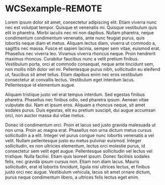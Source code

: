 # WCSexample-REMOTE

Lorem ipsum dolor sit amet, consectetur adipiscing elit. Etiam viverra nunc nec est volutpat tempor. Quisque et venenatis mi. Quisque vestibulum quis elit in pharetra. Morbi iaculis nec mi non dapibus. Nullam pharetra, neque condimentum condimentum venenatis, ante nunc feugiat purus, quis lobortis neque diam et metus. Aliquam lectus diam, viverra ut commodo a, sagittis nec massa. Fusce et sapien lacinia, semper sem vitae, euismod erat. Phasellus nec viverra leo. Vivamus viverra rhoncus neque. Proin hendrerit maximus rhoncus. Curabitur faucibus nunc a velit pretium finibus. Vestibulum porta, orci at commodo consequat, neque ante tincidunt sem, non mollis nibh dolor vel mi. Pellentesque purus nibh, sollicitudin eu eleifend ut, faucibus sit amet tellus. Etiam dapibus enim nec eros vestibulum consectetur at convallis lectus. Vestibulum eget interdum lacus. Pellentesque id elementum augue.

Aliquam tristique justo vel erat tempus interdum. Sed egestas finibus pharetra. Phasellus nec finibus odio, sed pharetra ipsum. Aenean vitae vulputate dui. Nam et ipsum eros. Aliquam a rhoncus neque, sit amet sodales purus. Duis egestas, elit eu pretium suscipit, dui augue accumsan orci, non auctor massa dui vitae metus.

Donec id condimentum orci. Proin et lacus sed justo gravida malesuada ut non urna. Proin ac magna erat. Phasellus non urna dictum metus cursus sollicitudin a a elit. Integer vel purus congue nunc lobortis venenatis a vel velit. Nullam pellentesque justo eu metus pulvinar euismod. Integer sollicitudin, ex non ultricies elementum, lectus orci molestie purus, id consectetur sem velit eget augue. Pellentesque sollicitudin vel lectus vel tristique. Nulla facilisi. Etiam quis laoreet ipsum. Donec facilisis sodales felis, nec gravida ipsum cursus non. Etiam non diam lacus. Mauris sollicitudin, erat id lobortis tincidunt, ligula nisi ultrices lectus, et finibus justo orci nec augue. Vestibulum vehicula, lacus sit amet ornare dictum, purus neque condimentum libero, a ultrices felis lectus eget enim. 
